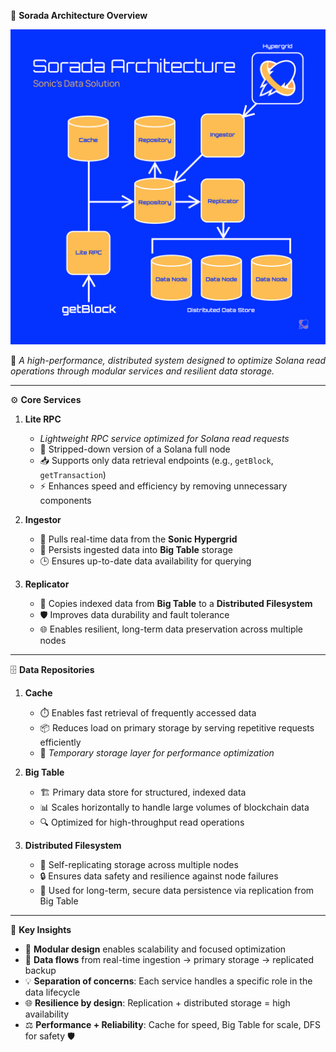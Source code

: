 🧠 **Sorada Architecture Overview**  

![alt text](image.png)

🔹 *A high-performance, distributed system designed to optimize Solana read operations through modular services and resilient data storage.*

---

⚙️ **Core Services**

1. **Lite RPC**  
   - *Lightweight RPC service optimized for Solana read requests*  
   - 🚀 Stripped-down version of a Solana full node  
   - 📥 Supports only data retrieval endpoints (e.g., `getBlock`, `getTransaction`)  
   - ⚡ Enhances speed and efficiency by removing unnecessary components  

2. **Ingestor**  
   - 🔄 Pulls real-time data from the **Sonic Hypergrid**  
   - 💾 Persists ingested data into **Big Table** storage  
   - 🕒 Ensures up-to-date data availability for querying  

3. **Replicator**  
   - 🔁 Copies indexed data from **Big Table** to a **Distributed Filesystem**  
   - 🛡️ Improves data durability and fault tolerance  
   - 🌐 Enables resilient, long-term data preservation across multiple nodes  

---

🗄️ **Data Repositories**

1. **Cache**  
   - ⏱️ Enables fast retrieval of frequently accessed data  
   - 📦 Reduces load on primary storage by serving repetitive requests efficiently  
   - 🔄 *Temporary storage layer for performance optimization*

2. **Big Table**  
   - 🏗️ Primary data store for structured, indexed data  
   - 📊 Scales horizontally to handle large volumes of blockchain data  
   - 🔍 Optimized for high-throughput read operations  

3. **Distributed Filesystem**  
   - 🧩 Self-replicating storage across multiple nodes  
   - 🔒 Ensures data safety and resilience against node failures  
   - 📁 Used for long-term, secure data persistence via replication from Big Table  

---

🎯 **Key Insights**

- 🧩 **Modular design** enables scalability and focused optimization  
- 🔁 **Data flows** from real-time ingestion → primary storage → replicated backup  
- 💡 **Separation of concerns**: Each service handles a specific role in the data lifecycle  
- 🌐 **Resilience by design**: Replication + distributed storage = high availability  
- ⚖️ **Performance + Reliability**: Cache for speed, Big Table for scale, DFS for safety 🛡️